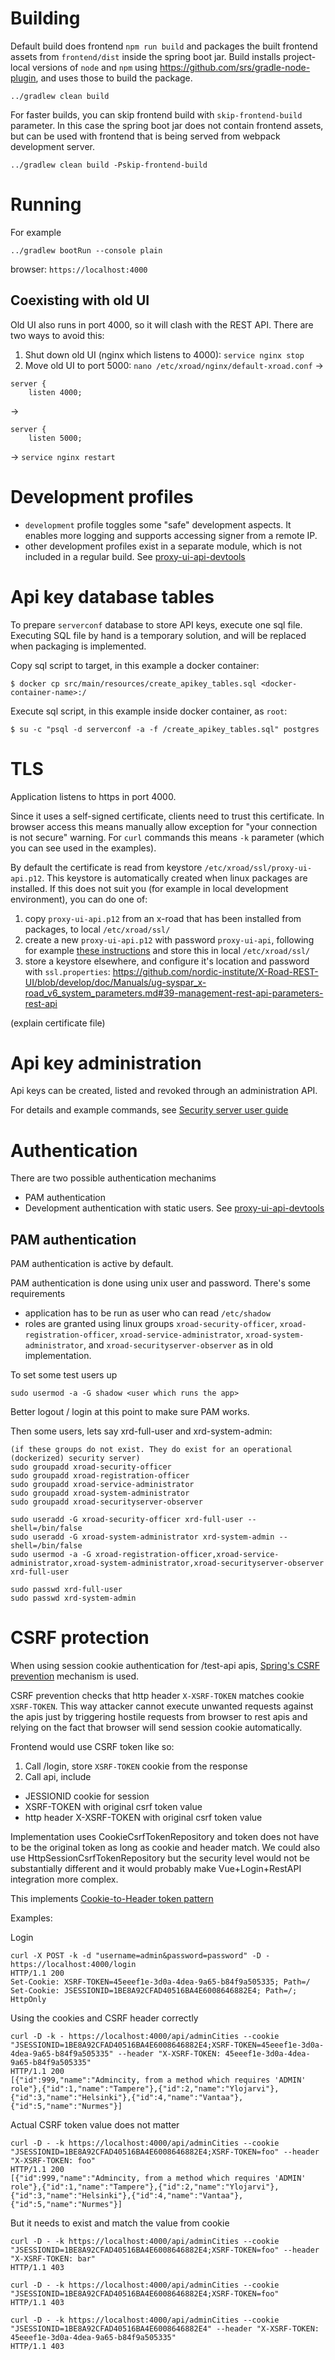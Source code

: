 # Building

Default build does frontend `npm run build` and packages the built frontend assets from `frontend/dist`
inside the spring boot jar. 
Build installs project-local versions of `node` and `npm` using 
https://github.com/srs/gradle-node-plugin, and uses those to build the package.

```
../gradlew clean build
```

For faster builds, you can skip frontend build with `skip-frontend-build` parameter.
In this case the spring boot jar does not contain frontend assets, but can be used with frontend
that is being served from webpack development server.
```
../gradlew clean build -Pskip-frontend-build
```

# Running

For example
```
../gradlew bootRun --console plain
```

browser: `https://localhost:4000`

## Coexisting with old UI

Old UI also runs in port 4000, so it will clash with the REST API. There are two ways to avoid this:

1. Shut down old UI (nginx which listens to 4000): `service nginx stop`
2. Move old UI to port 5000: `nano /etc/xroad/nginx/default-xroad.conf` ->
```
server {
    listen 4000;
```
->
```
server {
    listen 5000;
```
-> `service nginx restart`


# Development profiles

- `development` profile toggles some "safe" development aspects. It enables more logging and supports
accessing signer from a remote IP.
- other development profiles exist in a separate module, which is not included in a regular build. See [proxy-ui-api-devtools](../proxy-ui-api-devtools/README.md)


# Api key database tables

To prepare `serverconf` database to store API keys, execute one sql file.
Executing SQL file by hand is a temporary solution, and will be replaced when
packaging is implemented.

Copy sql script to target, in this example a docker container:

```
$ docker cp src/main/resources/create_apikey_tables.sql <docker-container-name>:/
```
Execute sql script, in this example inside docker container, as `root`:
```
$ su -c "psql -d serverconf -a -f /create_apikey_tables.sql" postgres
```

# TLS

Application listens to https in port 4000.

Since it uses a self-signed certificate, clients need to trust this certificate. In browser access this means manually allow exception for
"your connection is not secure" warning. For `curl` commands this means `-k` parameter (which you can see used in the examples).

By default the certificate is read from keystore `/etc/xroad/ssl/proxy-ui-api.p12`. 
This keystore is automatically created when linux packages are installed.
If this does not suit you (for example in local development environment), you can do one of:

1. copy `proxy-ui-api.p12` from an x-road that has been installed from packages, to local `/etc/xroad/ssl/`
2. create a new `proxy-ui-api.p12` with password `proxy-ui-api`, following for example [these instructions](https://www.baeldung.com/spring-boot-https-self-signed-certificate) and store this in local `/etc/xroad/ssl/`
3. store a keystore elsewhere, and configure it's location and password with `ssl.properties`: https://github.com/nordic-institute/X-Road-REST-UI/blob/develop/doc/Manuals/ug-syspar_x-road_v6_system_parameters.md#39-management-rest-api-parameters-rest-api

(explain certificate file)

# Api key administration

Api keys can be created, listed and revoked through an administration API. 

For details and example commands, see
[Security server user guide](https://github.com/nordic-institute/X-Road-REST-UI/blob/XRDDEV-237/doc/Manuals/ug-ss_x-road_6_security_server_user_guide.md#19-management-rest-apis)

# Authentication

There are two possible authentication mechanims
- PAM authentication
- Development authentication with static users. See [proxy-ui-api-devtools](../proxy-ui-api-devtools/README.md)

## PAM authentication

PAM authentication is active by default.

PAM authentication is done using unix user and password. There's some requirements
- application has to be run as user who can read `/etc/shadow`
- roles are granted using linux groups `xroad-security-officer`,
`xroad-registration-officer`,
`xroad-service-administrator`,
`xroad-system-administrator`, and
`xroad-securityserver-observer` as in old implementation.

To set some test users up
```
sudo usermod -a -G shadow <user which runs the app>
```
Better logout / login at this point to make sure PAM works.

Then some users, lets say xrd-full-user and xrd-system-admin:
```
(if these groups do not exist. They do exist for an operational (dockerized) security server)
sudo groupadd xroad-security-officer
sudo groupadd xroad-registration-officer
sudo groupadd xroad-service-administrator
sudo groupadd xroad-system-administrator
sudo groupadd xroad-securityserver-observer

sudo useradd -G xroad-security-officer xrd-full-user --shell=/bin/false
sudo useradd -G xroad-system-administrator xrd-system-admin --shell=/bin/false
sudo usermod -a -G xroad-registration-officer,xroad-service-administrator,xroad-system-administrator,xroad-securityserver-observer xrd-full-user

sudo passwd xrd-full-user
sudo passwd xrd-system-admin
```

# CSRF protection

When using session cookie authentication for /test-api apis, 
[Spring's CSRF prevention](https://docs.spring.io/spring-security/site/docs/5.1.1.RELEASE/reference/htmlsingle/#csrf)
mechanism is used.

CSRF prevention checks that http header `X-XSRF-TOKEN` matches cookie `XSRF-TOKEN`. This way attacker cannot execute 
unwanted requests against the apis just by triggering hostile requests from browser to rest apis and relying on the fact
that browser will send session cookie automatically.

Frontend would use CSRF token like so:
1. Call /login, store `XSRF-TOKEN` cookie from the response
2. Call api, include
 - JESSIONID cookie for session
 - XSRF-TOKEN with original csrf token value
 - http header X-XSRF-TOKEN with original csrf token value
 
Implementation uses CookieCsrfTokenRepository and token does not have to be the original token as long as cookie 
and header match. We could also use HttpSessionCsrfTokenRepository but the security level would not be 
substantially different and it would probably make Vue+Login+RestAPI integration more complex.

This implements [Cookie-to-Header token pattern](https://medium.com/spektrakel-blog/angular2-and-spring-a-friend-in-security-need-is-a-friend-against-csrf-indeed-9f83eaa9ca2e)

Examples:

Login
```
curl -X POST -k -d "username=admin&password=password" -D - https://localhost:4000/login
HTTP/1.1 200 
Set-Cookie: XSRF-TOKEN=45eeef1e-3d0a-4dea-9a65-b84f9a505335; Path=/
Set-Cookie: JSESSIONID=1BE8A92CFAD40516BA4E6008646882E4; Path=/; HttpOnly
```
Using the cookies and CSRF header correctly
```
curl -D -k - https://localhost:4000/api/adminCities --cookie "JSESSIONID=1BE8A92CFAD40516BA4E6008646882E4;XSRF-TOKEN=45eeef1e-3d0a-4dea-9a65-b84f9a505335" --header "X-XSRF-TOKEN: 45eeef1e-3d0a-4dea-9a65-b84f9a505335"
HTTP/1.1 200 
[{"id":999,"name":"Admincity, from a method which requires 'ADMIN' role"},{"id":1,"name":"Tampere"},{"id":2,"name":"Ylojarvi"},{"id":3,"name":"Helsinki"},{"id":4,"name":"Vantaa"},{"id":5,"name":"Nurmes"}]
```

Actual CSRF token value does not matter
```
curl -D - -k https://localhost:4000/api/adminCities --cookie "JSESSIONID=1BE8A92CFAD40516BA4E6008646882E4;XSRF-TOKEN=foo" --header "X-XSRF-TOKEN: foo"
HTTP/1.1 200 
[{"id":999,"name":"Admincity, from a method which requires 'ADMIN' role"},{"id":1,"name":"Tampere"},{"id":2,"name":"Ylojarvi"},{"id":3,"name":"Helsinki"},{"id":4,"name":"Vantaa"},{"id":5,"name":"Nurmes"}]
```

But it needs to exist and match the value from cookie
```
curl -D - -k https://localhost:4000/api/adminCities --cookie "JSESSIONID=1BE8A92CFAD40516BA4E6008646882E4;XSRF-TOKEN=foo" --header "X-XSRF-TOKEN: bar"
HTTP/1.1 403 
```

```
curl -D - -k https://localhost:4000/api/adminCities --cookie "JSESSIONID=1BE8A92CFAD40516BA4E6008646882E4;XSRF-TOKEN=foo"
HTTP/1.1 403 
```

```
curl -D - -k https://localhost:4000/api/adminCities --cookie "JSESSIONID=1BE8A92CFAD40516BA4E6008646882E4" --header "X-XSRF-TOKEN: 45eeef1e-3d0a-4dea-9a65-b84f9a505335"
HTTP/1.1 403 
```
